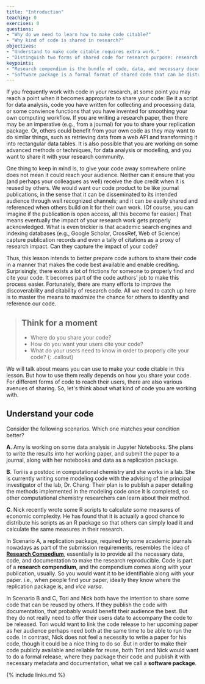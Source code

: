 ```yaml
---
title: "Introduction"
teaching: 0
exercises: 0
questions:
- "Why do we need to learn how to make code citable?"
- "Why kind of code is shared in research?"
objectives:
- "Understand to make code citable requires extra work."
- "Distinguish two forms of shared code for research purpose: research compendium and software package."
keypoints:
- "Research compendium is the bundle of code, data, and necessary documentation that is shared for accompanying published research, so that others can reproduce it and extend it."
- "Software package is a formal format of shared code that can be distributed to others for reuse."
---
```


If you frequently work with code in your research, at some point you may reach a point when it becomes appropriate to share your code: Be it a script for data analysis, code you have written for collecting and processing data, or some convience functions that you have invented for smoothing your own computing workflow. If you are writing a research paper, then there may be an imperative (e.g., from a journal) for you to share your replication package. Or, others could benefit from your own code as they may want to do similar things, such as retrieving data from a web API and transforming it into rectangular data tables. It is also possible that you are working on some advanced methods or techniques, for data analysis or modelling, and you want to share it with your research community.

One thing to keep in mind is, to give your code away somewhere online does not mean it could reach your audience. Neither can it ensure that you (and perhaps your colleagues as well) receive the due credit when it is reused by others. We would want our code product to be like journal publications, in the sense that it can be disseminated to its intended audience through well recognized channels; and it can be easily shared and referenced when others build on it for their own work. (Of course, you can imagine if the publication is open access, all this become far easier.) That means eventually the impact of your research work gets properly acknowledged. What is even trickier is that academic search engines and indexing databases (e.g., Google Scholar, CrossRef, Web of Science) capture publication records and even a tally of citations as a proxy of research impact. Can they capture the impact of your code?

Thus, this lesson intends to better prepare code authors to share their code in a manner that makes the code best available and enable crediting. Surprisingly, there exists a lot of frictions for someone to properly find and cite your code. It becomes part of the code authors' job to make this process easier. Fortunately, there are many efforts to improve the discoverability and citability of research code. All we need to catch up here is to master the means to maximize the chance for others to idenfity and reference our code.


> ## Think for a moment
> - Where do you share your code?
> - How do you want your users cite your code?
> - What do your users need to know in order to properly cite your code?
{: .callout}

We will talk about means you can use to make your code citable in this lesson. But how to use them really depends on how you share your code. For different forms of code to reach their users, there are also various avenues of sharing. So, let's think about what kind of code you are working with.

## Understand your code
Consider the following scenarios. Which one matches your condition better?

**A**. Amy is working on some data analysis in Jupyter Notebooks. She plans to write the results into her working paper, and submit the paper to a journal, along with her notebooks and data as a replication package.

**B**. Tori is a postdoc in computational chemistry and she works in a lab. She is currently writing some modeling code with the advising of the principal investigator of the lab, Dr. Chang. Their plan is to publish a paper detailing the methods implemented in the modeling code once it is completed, so other computational chemistry researchers can learn about their method.

**C**. Nick recently wrote some R scripts to calculate some measures of economic complexity. He has found that it is actually a good chance to distribute his scripts as an R package so that others can simply load it and calculate the same measures in their research.

In Scenario A, a replication package, required by some academic journals nowadays as part of the submission requirements, resembles the idea of [**Research Compedium**](https://research-compendium.science/), essentially is to provide all the necessary data, code, and documentation to make the research reproducible. Code is part of a **research compendium**, and the compendium comes along with your publication, usually. So you would want it to be identifiable along with your paper. i.e., when people find your paper, ideally they know where the replication package is, and *vice versa*.

In Scenario B and C, Tori and Nick both have the intention to share some code that can be reused by others. If they publish the code with documentation, that probably would benefit their audience the best. But they do not really need to offer their users data to accompany the code to be released. Tori would want to link the code release to her upcoming paper as her audience perhaps need both at the same time to be able to run the code. In contrast, Nick does not feel a necessity to write a paper for his code, though it could be a nice thing to do so. But in order to make their code publicly available and reliable for reuse, both Tori and Nick would want to do a formal release, where they package their code and publish it with necessary metadata and documentation, what we call a **software package**.

{% include links.md %}

